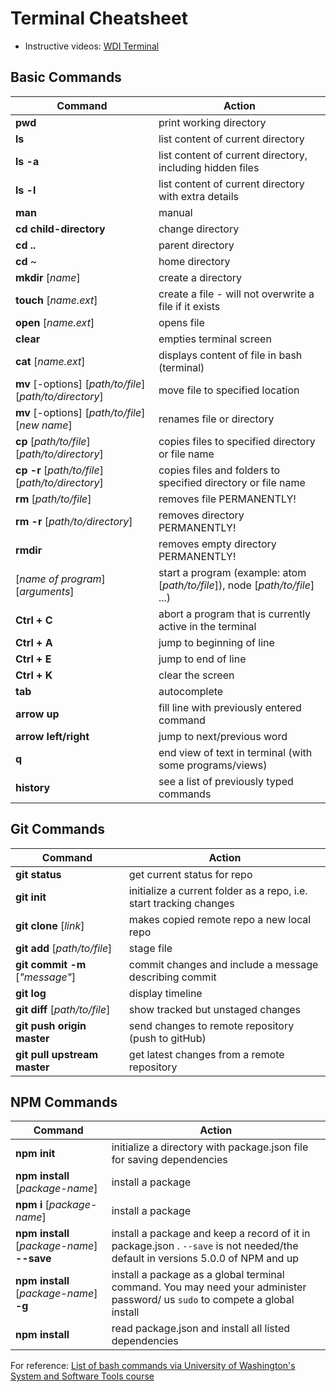 # Terminal Cheatsheet

* Instructive videos: [WDI Terminal](https://www.youtube.com/playlist?list=PLdnONIhPScSToZztXRHyKZTQEsE30luMx)

## Basic Commands

| Command | Action |
| ----------- | ---------- |
| **pwd** | print working directory |
| **ls** | list content of current directory |
| **ls -a** | list content of current directory, including hidden files |
| **ls -l** | list content of current directory with extra details |
| **man** | manual |
| **cd child-directory** | change directory |
| **cd ..** | parent directory |
| **cd** ~ | home directory |
| **mkdir** [_name_] | create a directory |
| **touch** [_name.ext_] | create a file - will not overwrite a file if it exists |
| **open** [_name.ext_] | opens file |
| **clear** | empties terminal screen |
| **cat** [_name.ext_] | displays content of file in bash (terminal) |
| **mv** [-options] [_path/to/file_] [_path/to/directory_] | move file to specified location|
| **mv** [-options] [_path/to/file_] [_new name_] | renames file or directory |
| **cp** [_path/to/file_] [_path/to/directory_] | copies files to specified directory or file name |
| **cp -r** [_path/to/file_] [_path/to/directory_] | copies files and folders to specified directory or file name |
| **rm** [_path/to/file_] | removes file PERMANENTLY! |
| **rm -r** [_path/to/directory_]| removes directory PERMANENTLY! |
| **rmdir** |  removes empty directory PERMANENTLY! |
| [_name of program_] [_arguments_] | start a program (example: atom [_path/to/file_]), node [_path/to/file_] ...) |
| **Ctrl + C** | abort a program that is currently active in the terminal |
| **Ctrl + A** | jump to beginning of line |
| **Ctrl + E** | jump to end of line |
| **Ctrl + K** | clear the screen |
| **tab** | autocomplete |
| **arrow up** | fill line with previously entered command |
| **arrow left/right** | jump to next/previous word |
| **q** | end view of text in terminal (with some programs/views) |
| **history** |  see a list of previously typed commands |



## Git Commands

| Command | Action |
| ----------- | ---------- |
| **git status** | get current status for repo |
| **git init** | initialize a current folder as a repo, i.e. start tracking changes |
| **git clone** [_link_] | makes copied remote repo a new local repo |
| **git add** [_path/to/file_] | stage file |
| **git commit -m** [_"message"_] | commit changes and include a message describing commit |
| **git log** | display timeline |
| **git diff** [_path/to/file_] | show tracked but unstaged changes |
| **git push origin master** | send changes to remote repository (push to gitHub) |
| **git pull upstream master** | get latest changes from a remote repository |

## NPM Commands

| Command | Action |
| ----------- | ---------- |
| **npm init** | initialize a directory with package.json file for saving dependencies |
| **npm install** [_package-name_] | install a package |
| **npm i** [_package-name_] | install a package |
| **npm install** [_package-name_] **--save** | install a package and keep a record of it in package.json . `--save` is not needed/the default in versions 5.0.0 of NPM and up|
| **npm install** [_package-name_] **-g** | install a package as a global terminal command. You may need your administer password/ us `sudo` to compete a global install |
| **npm install** | read package.json and install all listed dependencies |

For reference: [List of bash commands via University of Washington's System and Software Tools course](http://courses.cs.washington.edu/courses/cse391/17wi/bash.html)